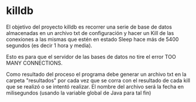 # killdb
El objetivo del proyecto killdb es recorrer una serie de base de datos almacenadas en un archivo txt de configuración y hacer un Kill de las conexiones a las mismas que estén en estado Sleep hace más de 5400 segundos (es decir 1 hora y media). 

Esto es para que el servidor de las bases de datos no tire el error TOO MANY CONNECTIONS. 

Como resultado del proceso el programa debe generar un archivo txt en la carpeta "resultados" por cada vez que se corra con el resultado de cada kill que se realizó o se intentó realizar. El nombre del archivo será la fecha en milisegundos (usando la variable global de Java para tal fin)






